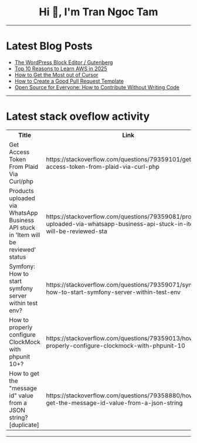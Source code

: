 <h1 align="center">Hi 👋, I'm Tran Ngoc Tam</h1>

---

# Latest Blog Posts 
<!-- BLOG-POST-LIST:START -->
- [The WordPress Block Editor / Gutenberg](https://dev.to/hookedupinc/the-wordpress-block-editor-gutenberg-2i1l)
- [Top 10 Reasons to Learn AWS in 2025](https://dev.to/skillboosttrainer/top-10-reasons-to-learn-aws-in-2025-2hk)
- [How to Get the Most out of Cursor](https://dev.to/max_sonderby_455aa8771596/how-to-get-the-most-out-of-cursor-3fn9)
- [How to Create a Good Pull Request Template](https://dev.to/oluwafemi_josephine_3f323/how-to-create-a-good-pull-request-template-1874)
- [Open Source for Everyone: How to Contribute Without Writing Code](https://dev.to/oluwafemi_josephine_3f323/open-source-for-everyone-how-to-contribute-without-writing-code-4h30)
<!-- BLOG-POST-LIST:END -->

---

# Latest stack oveflow activity
<table>
  <tr><th>Title</th><th>Link</th></tr>
  <!-- STACKOVERFLOW:START --><tr><td>Get Access Token From Plaid Via Curl/php</td><td>https://stackoverflow.com/questions/79359101/get-access-token-from-plaid-via-curl-php</td></tr><tr><td>Products uploaded via WhatsApp Business API stuck in &#39;Item will be reviewed&#39; status</td><td>https://stackoverflow.com/questions/79359081/products-uploaded-via-whatsapp-business-api-stuck-in-item-will-be-reviewed-sta</td></tr><tr><td>Symfony: How to start symfony server within test env?</td><td>https://stackoverflow.com/questions/79359071/symfony-how-to-start-symfony-server-within-test-env</td></tr><tr><td>How to properly configure ClockMock with phpunit 10+?</td><td>https://stackoverflow.com/questions/79359013/how-to-properly-configure-clockmock-with-phpunit-10</td></tr><tr><td>How to get the &quot;message id&quot; value from a JSON string? [duplicate]</td><td>https://stackoverflow.com/questions/79358880/how-to-get-the-message-id-value-from-a-json-string</td></tr><!-- STACKOVERFLOW:END -->
</table>

---


